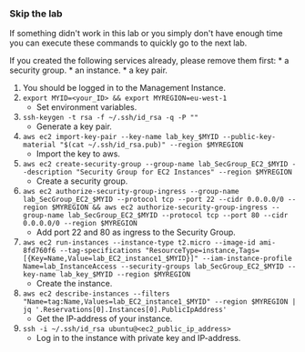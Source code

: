 ### Skip the lab ###
If something didn't work in this lab or you simply don't have enough time you can execute these commands to quickly go to the next lab.

If you created the following services already, please remove them first:
    * a security group.
    * an instance.
    * a key pair.

1. You should be logged in to the Management Instance.
1. `export MYID=<your_ID> && export MYREGION=eu-west-1`
    * Set environment variables.
1. `ssh-keygen -t rsa -f ~/.ssh/id_rsa -q -P ""`
    * Generate a key pair.
1. `aws ec2 import-key-pair --key-name lab_key_$MYID --public-key-material "$(cat ~/.ssh/id_rsa.pub)" --region $MYREGION`
    * Import the key to aws.
1. `aws ec2 create-security-group --group-name lab_SecGroup_EC2_$MYID --description "Security Group for EC2 Instances" --region $MYREGION`
    * Create a security group.
1. `aws ec2 authorize-security-group-ingress --group-name lab_SecGroup_EC2_$MYID --protocol tcp --port 22 --cidr 0.0.0.0/0 --region $MYREGION && aws ec2 authorize-security-group-ingress --group-name lab_SecGroup_EC2_$MYID --protocol tcp --port 80 --cidr 0.0.0.0/0 --region $MYREGION`
    * Add port 22 and 80 as ingress to the Security Group.
1. `aws ec2 run-instances --instance-type t2.micro --image-id ami-8fd760f6 --tag-specifications "ResourceType=instance,Tags=[{Key=Name,Value=lab_EC2_instance1_$MYID}]" --iam-instance-profile Name=lab_InstanceAccess --security-groups lab_SecGroup_EC2_$MYID --key-name lab_key_$MYID --region $MYREGION`
    * Create the instance.
1. `aws ec2 describe-instances --filters "Name=tag:Name,Values=lab_EC2_instance1_$MYID" --region $MYREGION | jq '.Reservations[0].Instances[0].PublicIpAddress'`
    * Get the IP-address of your instance.
1. `ssh -i ~/.ssh/id_rsa ubuntu@<ec2_public_ip_address>`
    * Log in to the instance with private key and IP-address.